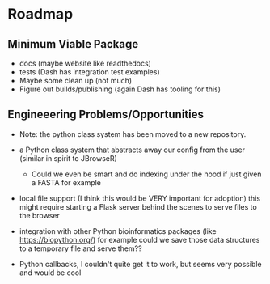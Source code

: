 # Roadmap

## Minimum Viable Package

-   docs (maybe website like readthedocs)
-   tests (Dash has integration test examples)
-   Maybe some clean up (not much)
-   Figure out builds/publishing (again Dash has tooling for this)

## Engineeering Problems/Opportunities
- Note: the python class system has been moved to a new repository.

-   a Python class system that abstracts away our config from the user (similar in spirit to JBrowseR)
    -   Could we even be smart and do indexing under the hood if just given a FASTA for example
-   local file support (I think this would be VERY important for adoption) this might require starting a Flask server behind the scenes to serve files to the browser
-   integration with other Python bioinformatics packages (like https://biopython.org/) for example could we save those data structures to a temporary file and serve them??
-   Python callbacks, I couldn't quite get it to work, but seems very possible and would be cool
